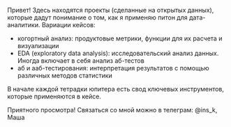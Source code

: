 Привет! Здесь находятся проекты (сделанные на открытых данных), которые дадут понимание о том, как я применяю питон для дата-аналитики.
Вариации кейсов:
- когортный анализ: продуктовые метрики, функции для их расчета и визуализации
- EDA (exploratory data analysis): исследовательский анализ данных. Иногда включает в себя анализ аб-тестов
- аб и ааб-тестирования: интерпретация результатов с помощью различных методов статистики

В начале каждой тетрадки юпитера есть свод ключевых инструментов, которые применяются в кейсе.

Приятного просмотра! 
Связаться со мной можно в телеграм: @ins_k, Маша
